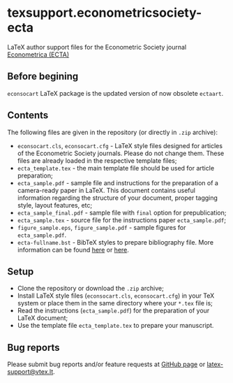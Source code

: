 # texsupport.econometricsociety-ecta

LaTeX author support files for the Econometric Society journal 
[Econometrica (ECTA)](https://www.econometricsociety.org/publications/econometrica/browse)

## Before begining

`econsocart` LaTeX package is the updated version of now obsolete `ectaart`.

## Contents

The following files are given in the repository (or directly in `.zip` archive):

-   `econsocart.cls`, `econsocart.cfg` - LaTeX style files designed for articles of the Econometric Society journals. 
    Please do not change them. These files are already loaded in the respective template files;
-   `ecta_template.tex` - the main template file should be used for article preparation;
-   `ecta_sample.pdf` - sample file and instructions for the preparation of a
    camera-ready paper in LaTeX. This document contains useful information regarding the structure 
    of your document, proper tagging style, layout features, etc;
-   `ecta_sample_final.pdf` - sample file with `final` option for prepublication;
-   `ecta_sample.tex` - source file for the instructions paper `ecta_sample.pdf`;
-   `figure_sample.eps`, `figure_sample.pdf` - sample figures for `ecta_sample.pdf`.
-   `ecta-fullname.bst` - BibTeX styles to prepare bibliography file.
    More information can be found [here](http://www.bibtex.org/Using/) 
    or [here](https://www.latex-tutorial.com/tutorials/bibtex/).

## Setup

-   Clone the repository or download the `.zip` archive;
-   Install LaTeX style files (`econsocart.cls`, `econsocart.cfg`) in your TeX system or 
    place them in the same directory where your `*.tex` file is;
-   Read the instructions (`ecta_sample.pdf`) for the preparation of your LaTeX document;
-   Use the template file `ecta_template.tex` to prepare your manuscript.

## Bug reports

Please submit bug reports and/or feature requests
at [GitHub page](https://github.com/vtex-soft/texsupport.econometricsociety-ecta/issues) or 
[latex-support@vtex.lt](mailto:latex-support@vtex.lt).

